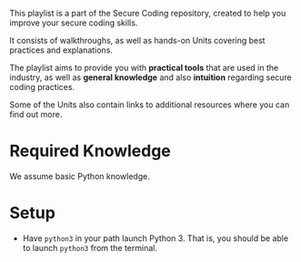 This playlist is a part of the Secure Coding repository, created to help you improve your secure coding skills.

It consists of walkthroughs, as well as hands-on Units covering best practices and explanations.

The playlist aims to provide you with **practical tools** that are used in the industry, as well as **general knowledge** and also **intuition** regarding secure coding practices.

Some of the Units also contain links to additional resources where you can find out more.

# Required Knowledge
We assume basic Python knowledge.

# Setup
* Have `python3` in your path launch Python 3. That is, you should be able to launch `python3` from the terminal.
